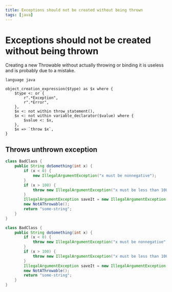 ```yaml
---
title: Exceptions should not be created without being thrown
tags: [java]
---
```


# Exceptions should not be created without being thrown

Creating a new Throwable without actually throwing or binding it is useless and is probably due to a mistake.


```grit
language java

object_creation_expression($type) as $x where {
    $type <: or {
        r".*Exception",
        r".*Error",
    },
    $x <: not within throw_statement(),
    $x <: not within variable_declarator($value) where {
        $value <: $x,
    },
    $x => `throw $x`,
}
```

## Throws unthrown exception

```java
class BadClass {
    public String doSomething(int x) {
        if (x < 0) {
            new IllegalArgumentException("x must be nonnegative");
        }
        if (x > 100) {
            throw new IllegalArgumentException("x must be less than 100");
        }
        IllegalArgumentException saveIt = new IllegalArgumentException("Don't correct this");
        new NotAThrowable();
        return "some-string";
    }
}
```

```java
class BadClass {
    public String doSomething(int x) {
        if (x < 0) {
            throw new IllegalArgumentException("x must be nonnegative");
        }
        if (x > 100) {
            throw new IllegalArgumentException("x must be less than 100");
        }
        IllegalArgumentException saveIt = new IllegalArgumentException("Don't correct this");
        new NotAThrowable();
        return "some-string";
    }
}
```
